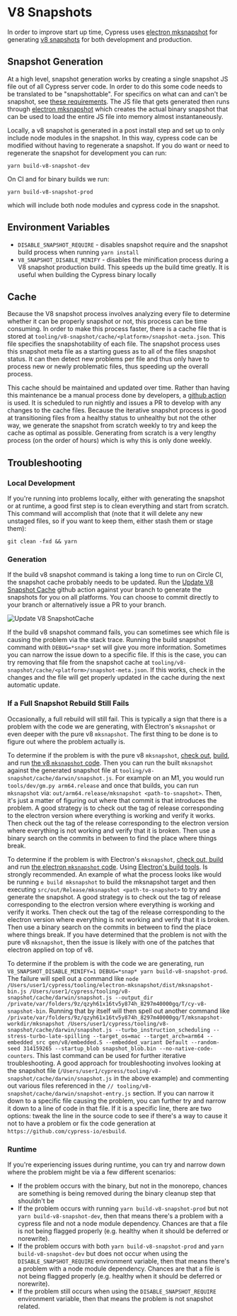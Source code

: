 # V8 Snapshots

In order to improve start up time, Cypress uses [electron mksnapshot](https://github.com/electron/mksnapshot) for generating [v8 snapshots](https://v8.dev/blog/custom-startup-snapshots) for both development and production.

## Snapshot Generation

At a high level, snapshot generation works by creating a single snapshot JS file out of all Cypress server code. In order to do this some code needs to be translated to be "snapshottable". For specifics on what can and can't be snapshot, see [these requirements](https://github.com/cypress-io/cypress/tree/develop/tooling/v8-snapshot#requirements). The JS file that gets generated then runs through [electron mksnapshot](https://github.com/cypress-io/cypress/tree/develop/tooling/electron-mksnapshot) which creates the actual binary snapshot that can be used to load the entire JS file into memory almost instantaneously.

Locally, a v8 snapshot is generated in a post install step and set up to only include node modules in the snapshot. In this way, cypress code can be modified without having to regenerate a snapshot. If you do want or need to regenerate the snapshot for development you can run:

```shell
yarn build-v8-snapshot-dev
```

On CI and for binary builds we run:

```shell
yarn build-v8-snapshot-prod
```

which will include both node modules and cypress code in the snapshot.

## Environment Variables

* `DISABLE_SNAPSHOT_REQUIRE` - disables snapshot require and the snapshot build process when running `yarn install`
* `V8_SNAPSHOT_DISABLE_MINIFY` - disables the minification process during a V8 snapshot production build. This speeds up the build time greatly. It is useful when building the Cypress binary locally

## Cache

Because the V8 snapshot process involves analyzing every file to determine whether it can be properly snapshot or not, this process can be time consuming. In order to make this process faster, there is a cache file that is stored at `tooling/v8-snapshot/cache/<platform>/snapshot-meta.json`. This file specifies the snapshotability of each file. The snapshot process uses this snapshot meta file as a starting guess as to all of the files snapshot status. It can then detect new problems per file and thus only have to process new or newly problematic files, thus speeding up the overall process.

This cache should be maintained and updated over time. Rather than having this maintenance be a manual process done by developers, a [github action](https://github.com/cypress-io/cypress/blob/develop/.github/workflows/update_v8_snapshot_cache.yml) is used. It is scheduled to run nightly and issues a PR to develop with any changes to the cache files. Because the iterative snapshot process is good at transitioning files from a healthy status to unhealthy but not the other way, we generate the snapshot from scratch weekly to try and keep the cache as optimal as possible. Generating from scratch is a very lengthy process (on the order of hours) which is why this is only done weekly.

## Troubleshooting

### Local Development

If you're running into problems locally, either with generating the snapshot or at runtime, a good first step is to clean everything and start from scratch. This command will accomplish that (note that it will delete any new unstaged files, so if you want to keep them, either stash them or stage them):

```shell
git clean -fxd && yarn
```

### Generation

If the build v8 snapshot command is taking a long time to run on Circle CI, the snapshot cache probably needs to be updated. Run the [Update V8 Snapshot Cache](https://github.com/cypress-io/cypress/actions/workflows/update_v8_snapshot_cache.yml) github action against your branch to generate the snapshots for you on all platforms. You can choose to commit directly to your branch or alternatively issue a PR to your branch.

![Update V8 SnapshotCache](https://user-images.githubusercontent.com/4873279/206541239-1afb1d29-4d66-4593-92a7-5a5961a12137.png)

If the build v8 snapshot command fails, you can sometimes see which file is causing the problem via the stack trace. Running the build snapshot command with `DEBUG=*snap*` set will give you more information. Sometimes you can narrow the issue down to a specific file. If this is the case, you can try removing that file from the snapshot cache at `tooling/v8-snapshot/cache/<platform>/snapshot-meta.json`. If this works, check in the changes and the file will get properly updated in the cache during the next automatic update.

### If a Full Snapshot Rebuild Still Fails

Occasionally, a full rebuild will still fail. This is typically a sign that there is a problem with the code we are generating, with Electron's `mksnapshot` or even deeper with the pure v8 `mksnapshot`. The first thing to be done is to figure out where the problem actually is.

To determine if the problem is with the pure v8 `mksnapshot`, [check out](https://v8.dev/docs/source-code), [build](https://v8.dev/docs/build-gn), and run [the v8 `mksnapshot` code](https://github.com/v8/v8/). Then you can run the built `mksnapshot` against the generated snapshot file at `tooling/v8-snapshot/cache/darwin/snapshot.js`. For example on an M1, you would run `tools/dev/gm.py arm64.release` and once that builds, you can run `mksnapshot` via: `out/arm64.release/mksnapshot <path-to-snapshot>`. Then, it's just a matter of figuring out where that commit is that introduces the problem. A good strategy is to check out the tag of release corresponding to the electron version where everything is working and verify it works. Then check out the tag of the release corresponding to the electron version where everything is not working and verify that it is broken. Then use a binary search on the commits in between to find the place where things break.

To determine if the problem is with Electron's `mksnapshot`, [check out, build](https://www.electronjs.org/docs/latest/development/build-instructions-gn) and run [the electron `mksnapshot` code](https://github.com/electron/electron). Using [Electron's build tools](https://github.com/electron/build-tools). Is strongly recommended. An example of what the process looks like would be running `e build mksnapshot` to build the mksnapshot target and then executing `src/out/Release/mksnapshot <path-to-snapshot>` to try and generate the snapshot. A good strategy is to check out the tag of release corresponding to the electron version where everything is working and verify it works. Then check out the tag of the release corresponding to the electron version where everything is not working and verify that it is broken. Then use a binary search on the commits in between to find the place where things break. If you have determined that the problem is not with the pure v8 `mksnapshot`, then the issue is likely with one of the patches that electron applied on top of v8.

To determine if the problem is with the code we are generating, run `V8_SNAPSHOT_DISABLE_MINIFY=1 DEBUG=*snap* yarn build-v8-snapshot-prod`. The failure will spell out a command like `node /Users/user1/cypress/tooling/electron-mksnapshot/dist/mksnapshot-bin.js /Users/user1/cypress/tooling/v8-snapshot/cache/darwin/snapshot.js --output_dir /private/var/folders/9z/qzyh61x16tv5y874h_8297m40000gq/T/cy-v8-snapshot-bin`. Running that by itself will then spell out another command like `/private/var/folders/9z/qzyh61x16tv5y874h_8297m40000gq/T/mksnapshot-workdir/mksnapshot /Users/user1/cypress/tooling/v8-snapshot/cache/darwin/snapshot.js --turbo_instruction_scheduling --stress-turbo-late-spilling --target_os=mac --target_arch=arm64 --embedded_src gen/v8/embedded.S --embedded_variant Default --random-seed 314159265 --startup_blob snapshot_blob.bin --no-native-code-counters`. This last command can be used for further iterative troubleshooting. A good approach for troubleshooting involves looking at the snapshot file (`/Users/user1/cypress/tooling/v8-snapshot/cache/darwin/snapshot.js` in the above example) and commenting out various files referenced in the `// tooling/v8-snapshot/cache/darwin/snapshot-entry.js` section. If you can narrow it down to a specific file causing the problem, you can further try and narrow it down to a line of code in that file. If it is a specific line, there are two options: tweak the line in the source code to see if there's a way to cause it not to have a problem or fix the code generation at `https://github.com/cypress-io/esbuild`.

### Runtime

If you're experiencing issues during runtime, you can try and narrow down where the problem might be via a few different scenarios:

* If the problem occurs with the binary, but not in the monorepo, chances are something is being removed during the binary cleanup step that shouldn't be
* If the problem occurs with running `yarn build-v8-snapshot-prod` but not `yarn build-v8-snapshot-dev`, then that means there's a problem with a cypress file and not a node module dependency. Chances are that a file is not being flagged properly (e.g. healthy when it should be deferred or norewrite).
* If the problem occurs with both `yarn build-v8-snapshot-prod` and `yarn build-v8-snapshot-dev` but does not occur when using the `DISABLE_SNAPSHOT_REQUIRE` environment variable, then that means there's a problem with a node module dependency. Chances are that a file is not being flagged properly (e.g. healthy when it should be deferred or norewrite).
* If the problem still occurs when using the `DISABLE_SNAPSHOT_REQUIRE` environment variable, then that means the problem is not snapshot related.
